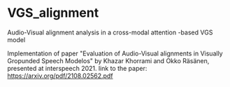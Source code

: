 # VGS_alignment
Audio-Visual alignment analysis in a cross-modal attention -based VGS model

Implementation of paper "Evaluation of Audio-Visual alignments in Visually Gropunded Speech Modelos" by Khazar Khorrami and Okko Räsänen, presented at interspeech 2021.
link to the paper: https://arxiv.org/pdf/2108.02562.pdf
